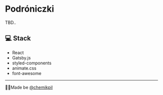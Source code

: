 # Podróniczki
TBD..

## 💻 Stack
* React
* Gatsby.js
* styled-components
* animate.css
* font-awesome

___
👨‍💻Made be [@chemikpil](https://twitter.com/chemikpil)
